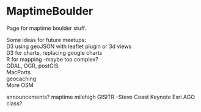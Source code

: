 # MaptimeBoulder

Page for maptime boulder stuff.

Some ideas for future meetups:  
D3 using geoJSON with leaflet plugin or 3d views  
D3 for charts, replacing google charts  
R for mapping -maybe too complex?  
GDAL, OGR, postGIS  
MacPorts  
geocaching  
More OSM  

announcements?
maptime milehigh
GISITR -Steve Coast Keynote
Esri AGO class?
